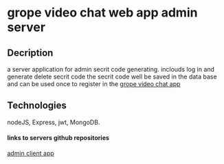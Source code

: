 # grope video chat web app admin server

## Decription
a server application for admin secrit code generating.
inclouds log in and generate delete secrit code
the secrit code well be saved in the data base and can be used once to register in the
[grope video chat app](https://github.com/newasad/appleseeds_final_project_zoom_lookAlike)


## Technologies
nodeJS, Express, jwt, MongoDB.

#### links to servers github repositories

[admin client app](https://github.com/newasad/appleseeds_final_project_zoom_lookAlike-admin)





